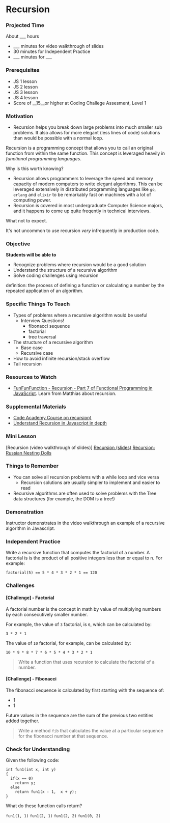 # Recursion

### Projected Time
About ___ hours
- ___ minutes for video walkthrough of slides
- 30 minutes for Independent Practice
- ___ minutes for ___

### Prerequisites
- JS 1 lesson
- JS 2 lesson
- JS 3 lesson
- JS 4 lesson
- Score of __15__or higher at Coding Challege Assesment, Level 1

### Motivation

- Recursion helps you break down large problems into much smaller sub problems.  It also allows for more elegant (less lines of code) solutions than would be possible with a normal loop.

Recursion is a programming concept that allows you to call an original function from within the same function.  This concept is leveraged heavily in _functional programming languages_.

Why is this worth knowing?

* Recursion allows programmers to leverage the speed and memory capacity of modern computers to write elegant algorithms.  This can be leveraged extensively in distributed programming languages like `go`, `erlang` and `elixir` to be remarkably fast on machines with a lot of computing power.
* Recursion is covered in most undergraduate Computer Science majors, and it happens to come up quite freqently in technical interviews.

What not to expect.

It's not uncommon to use recursion _very_ infrequently in production code.


### Objective
**Students will be able to**
- Recognize problems where recursion would be a good solution
- Understand the structure of a recursive algorithm
- Solve coding challenges using recursion

definition: the process of defining a function or calculating a number by the repeated application of an algorithm.

### Specific Things To Teach
- Types of problems where a recursive algorithm would be useful
  - Interview Questions!
    - fibonacci sequence
    - factorial
    - tree traversal 
- The structure of a recursive algorithm
	- Base case
	- Recursive case
- How to avoid infinite recursion/stack overflow
- Tail recursion

### Resources to Watch

- [FunFunFunction - Recursion - Part 7 of Functional Programming in JavaScript](https://www.youtube.com/watch?v=k7-N8R0-KY4).  Learn from Matthias about recursion.

### Supplemental Materials
- [Code Academy Course on recursion)](https://www.codecademy.com/courses/javascript-lesson-205/0/1)
- [Understand Recursion in Javascript in depth](https://www.thecodingdelight.com/understanding-recursion-javascript/)

### Mini Lesson
[Recursion (video walkthrough of slides)]
[Recursion (slides)](https://docs.google.com/presentation/d/1KQ5bPs839gvH3iO4-v5fdVZ3JOH9_4QP0y5g0_YxxlQ/edit#slide=id.p)
[Recursion: Russian Nesting Dolls](https://www.youtube.com/watch?v=93_iFq6rBy8)

### Things to Remember
- You can solve all recursion problems with a while loop and vice versa 
	- Recursion solutions are usually simpler to implement and easier to read
- Recursive algorithms are often used to solve problems with the Tree data structures (for example, the DOM is a tree!)

### Demonstration
Instructor demonstrates in the video walkthrough an example of a recursive algorithm in Javascript.

### Independent Practice  
Write a recursive function that computes the factorial of a number. A factorial is is the product of all positive integers less than or equal to n. For example:

`factorial(5) == 5 * 4 * 3 * 2 * 1 == 120`

### Challenges


#### [Challenge] - Factorial

A factorial number is the concept in math by value of multiplying numbers by each consecutively smaller number. 

For example, the value of `3` factorial, is `6`, which can be calculated by:

```
3 * 2 * 1
```

The value of `10` factorial, for example, can be calculated by:

```
10 * 9 * 8 * 7 * 6 * 5 * 4 * 3 * 2 * 1
``` 

> Write a function that uses recursion to calculate the factorial of a number.

#### [Challenge] - Fibonacci

The fibonacci sequence is calculated by first starting with the sequence of:

* 1
* 1

Future values in the sequence are the sum of the previous two entities added together.    

> Write a method `fib` that calculates the value at a particular sequence for the fibonacci number at that sequence.





### Check for Understanding

Given the following code:

```
int fun1(int x, int y) 
{
  if(x == 0)
    return y;
  else
    return fun1(x - 1,  x + y);
}
```

What do these function calls return?

`fun1(1, 1)`
`fun1(2, 1)`
`fun1(2, 2)`
`fun1(0, 2)`
